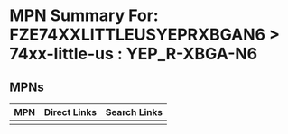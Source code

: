



# MPN Summary For: FZE74XXLITTLEUSYEPRXBGAN6 > 74xx-little-us : YEP_R-XBGA-N6

## MPNs
  

|MPN|Direct Links|Search Links|
| :--- | :--- | :--- |
||||
